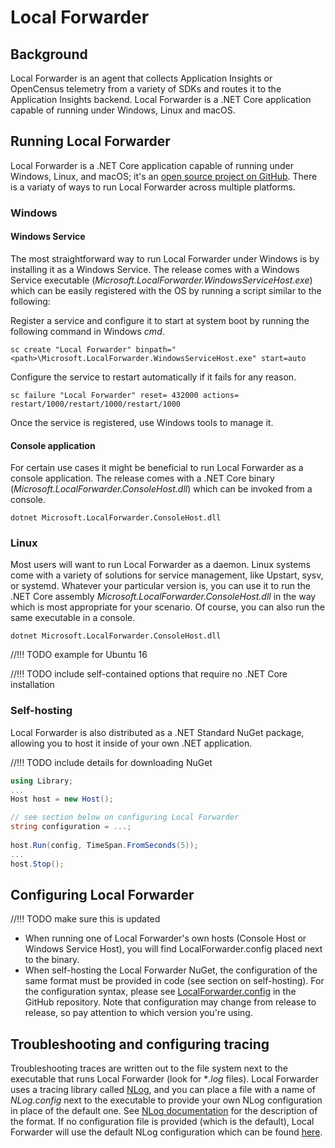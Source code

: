 # Local Forwarder

## Background
Local Forwarder is an agent that collects Application Insights or OpenCensus telemetry from a variety of SDKs and routes it to the Application Insights backend.
Local Forwarder is a .NET Core application capable of running under Windows, Linux and macOS.

## Running Local Forwarder
Local Forwarder is a .NET Core application capable of running under Windows, Linux, and macOS; it's an [open source project on GitHub](https://github.com/Microsoft/ApplicationInsights-LocalForwarder/releases). There is a variaty of ways to run Local Forwarder across multiple platforms.

### Windows
#### Windows Service
The most straightforward way to run Local Forwarder under Windows is by installing it as a Windows Service. The release comes with a Windows Service executable (*Microsoft.LocalForwarder.WindowsServiceHost.exe*) which can be easily registered with the OS by running a script similar to the following:

Register a service and configure it to start at system boot by running the following command in Windows *cmd*.
```
sc create "Local Forwarder" binpath="<path>\Microsoft.LocalForwarder.WindowsServiceHost.exe" start=auto
```

Configure the service to restart automatically if it fails for any reason.
```
sc failure "Local Forwarder" reset= 432000 actions= restart/1000/restart/1000/restart/1000
```

Once the service is registered, use Windows tools to manage it.
#### Console application
For certain use cases it might be beneficial to run Local Forwarder as a console application. The release comes with a .NET Core binary (*Microsoft.LocalForwarder.ConsoleHost.dll*) which can be invoked from a console.
```batchfile
dotnet Microsoft.LocalForwarder.ConsoleHost.dll
```
### Linux
Most users will want to run Local Forwarder as a daemon. Linux systems come with a variety of solutions for service management, like Upstart, sysv, or systemd. Whatever your particular version is, you can use it to run the .NET Core assembly *Microsoft.LocalForwarder.ConsoleHost.dll* in the way which is most appropriate for your scenario. Of course, you can also run the same executable in a console.
```batchfile
dotnet Microsoft.LocalForwarder.ConsoleHost.dll
```
//!!! TODO example for Ubuntu 16

//!!! TODO include self-contained options that require no .NET Core installation

### Self-hosting
Local Forwarder is also distributed as a .NET Standard NuGet package, allowing you to host it inside of your own .NET application.

//!!! TODO include details for downloading NuGet

```C#
using Library;
...
Host host = new Host();

// see section below on configuring Local Forwarder
string configuration = ...;
    
host.Run(config, TimeSpan.FromSeconds(5));
...
host.Stop();
```

## Configuring Local Forwarder
//!!! TODO make sure this is updated
* When running one of Local Forwarder's own hosts (Console Host or Windows Service Host), you will find LocalForwarder.config placed next to the binary.
* When self-hosting the Local Forwarder NuGet, the configuration of the same format must be provided in code (see section on self-hosting). For the configuration syntax, please see [LocalForwarder.config](https://github.com/Microsoft/ApplicationInsights-LocalForwarder/blob/master/src/ConsoleHost/LocalForwarder.config) in the GitHub repository. Note that configuration may change from release to release, so pay attention to which version you're using.

## Troubleshooting and configuring tracing
Troubleshooting traces are written out to the file system next to the executable that runs Local Forwarder (look for **.log* files). Local Forwarder uses a tracing library called [NLog](https://nlog-project.org/), and you can place a file with a name of *NLog.config* next to the executable to provide your own NLog configuration in place of the default one. See [NLog documentation](https://github.com/NLog/NLog/wiki/Configuration-file#configuration-file-format) for the description of the format. If no configuration file is provided (which is the default), Local Forwarder will use the default NLog configuration which can be found [here](https://github.com/Microsoft/ApplicationInsights-LocalForwarder/blob/tokaplan/readme/src/Common/NLog.config).